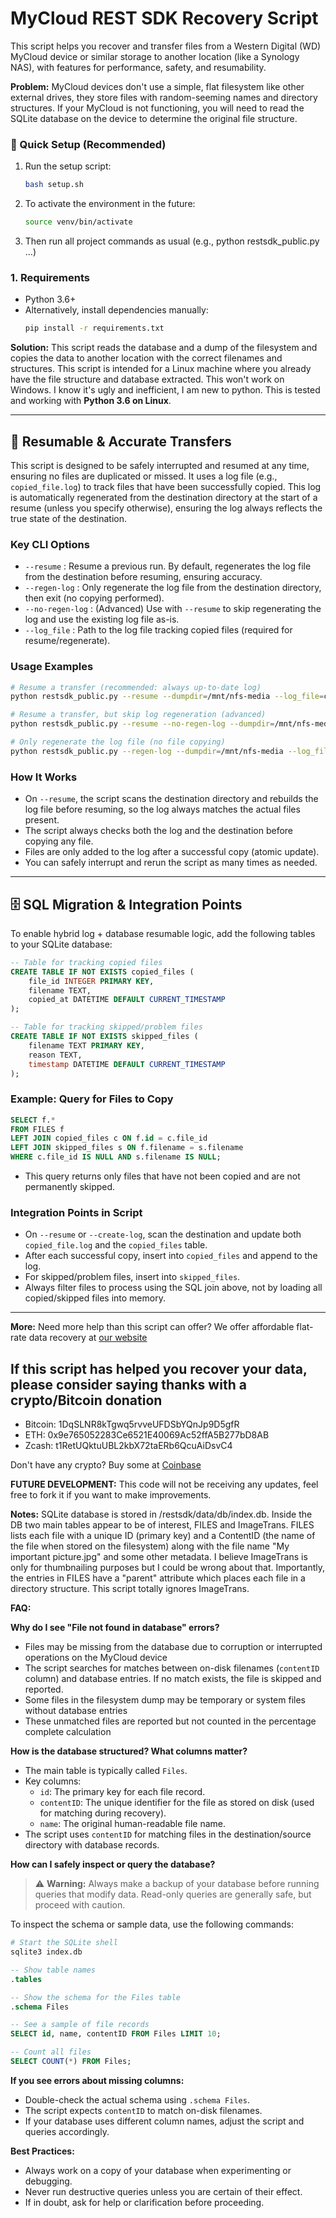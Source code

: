 # MyCloud REST SDK Recovery Script

This script helps you recover and transfer files from a Western Digital (WD) MyCloud device or similar storage to another location (like a Synology NAS), with features for performance, safety, and resumability.

**Problem:**
MyCloud devices don't use a simple, flat filesystem like other external drives, they store files with random-seeming names and directory structures. If your MyCloud is not functioning, you will need to read the SQLite database on the device to determine the original file structure.

### 🚀 Quick Setup (Recommended)
1. Run the setup script:
   ```sh
   bash setup.sh
   ```
2. To activate the environment in the future:
   ```sh
   source venv/bin/activate
   ```
3. Then run all project commands as usual (e.g., python restsdk_public.py ...)

### 1. Requirements
- Python 3.6+
- Alternatively, install dependencies manually:
  ```sh
  pip install -r requirements.txt
  ```

**Solution:**
This script reads the database and a dump of the filesystem and copies the data to another location with the correct filenames and structures. This script is intended for a Linux machine where you already have the file structure and database extracted. This won't work on Windows. I know it's ugly and inefficient, I am new to python. This is tested and working with **Python 3.6 on Linux**.

---

## 🚦 Resumable & Accurate Transfers

This script is designed to be safely interrupted and resumed at any time, ensuring no files are duplicated or missed. It uses a log file (e.g., `copied_file.log`) to track files that have been successfully copied. This log is automatically regenerated from the destination directory at the start of a resume (unless you specify otherwise), ensuring the log always reflects the true state of the destination.

### Key CLI Options
- `--resume` : Resume a previous run. By default, regenerates the log file from the destination before resuming, ensuring accuracy.
- `--regen-log` : Only regenerate the log file from the destination directory, then exit (no copying performed).
- `--no-regen-log` : (Advanced) Use with `--resume` to skip regenerating the log and use the existing log file as-is.
- `--log_file` : Path to the log file tracking copied files (required for resume/regenerate).

### Usage Examples
```sh
# Resume a transfer (recommended: always up-to-date log)
python restsdk_public.py --resume --dumpdir=/mnt/nfs-media --log_file=copied_file.log ...

# Resume a transfer, but skip log regeneration (advanced)
python restsdk_public.py --resume --no-regen-log --dumpdir=/mnt/nfs-media --log_file=copied_file.log ...

# Only regenerate the log file (no file copying)
python restsdk_public.py --regen-log --dumpdir=/mnt/nfs-media --log_file=copied_file.log
```

### How It Works
- On `--resume`, the script scans the destination directory and rebuilds the log file before resuming, so the log always matches the actual files present.
- The script always checks both the log and the destination before copying any file.
- Files are only added to the log after a successful copy (atomic update).
- You can safely interrupt and rerun the script as many times as needed.

---

## 🗄️ SQL Migration & Integration Points

To enable hybrid log + database resumable logic, add the following tables to your SQLite database:

```sql
-- Table for tracking copied files
CREATE TABLE IF NOT EXISTS copied_files (
    file_id INTEGER PRIMARY KEY,
    filename TEXT,
    copied_at DATETIME DEFAULT CURRENT_TIMESTAMP
);

-- Table for tracking skipped/problem files
CREATE TABLE IF NOT EXISTS skipped_files (
    filename TEXT PRIMARY KEY,
    reason TEXT,
    timestamp DATETIME DEFAULT CURRENT_TIMESTAMP
);
```

### Example: Query for Files to Copy

```sql
SELECT f.*
FROM FILES f
LEFT JOIN copied_files c ON f.id = c.file_id
LEFT JOIN skipped_files s ON f.filename = s.filename
WHERE c.file_id IS NULL AND s.filename IS NULL;
```
- This query returns only files that have not been copied and are not permanently skipped.

### Integration Points in Script
- On `--resume` or `--create-log`, scan the destination and update both `copied_file.log` and the `copied_files` table.
- After each successful copy, insert into `copied_files` and append to the log.
- For skipped/problem files, insert into `skipped_files`.
- Always filter files to process using the SQL join above, not by loading all copied/skipped files into memory.

---

**More:**
Need more help than this script can offer? We offer affordable flat-rate data recovery at [our website](https://springfielddatarecovery.com)

## If this script has helped you recover your data, please consider saying thanks with a crypto/Bitcoin donation

* Bitcoin: 1DqSLNR8kTgwq5rvveUFDSbYQnJp9D5gfR
* ETH: 0x9e765052283Ce6521E40069Ac52ffA5B277bD8AB
* Zcash: t1RetUQktuUBL2kbX72taERb6QcuAiDsvC4

Don't have any crypto? Buy some at [Coinbase](https://www.coinbase.com/join/calltheninja)

**FUTURE DEVELOPMENT:**
This code will not be receiving any updates, feel free to fork it if you want to make improvements.

**Notes:**
SQLite database is stored in /restsdk/data/db/index.db. Inside the DB two main tables appear to be of interest, FILES and ImageTrans. FILES lists each file with a unique ID (primary key) and a ContentID (the name of the file when stored on the filesystem) along with the file name "My important picture.jpg" and some other metadata. I believe ImageTrans is only for thumbnailing purposes but I could be wrong about that. Importantly, the entries in FILES have a "parent" attribute which places each file in a directory structure. This script totally ignores ImageTrans.

**FAQ:**

**Why do I see "File not found in database" errors?**
* Files may be missing from the database due to corruption or interrupted operations on the MyCloud device
* The script searches for matches between on-disk filenames (`contentID` column) and database entries. If no match exists, the file is skipped and reported.
* Some files in the filesystem dump may be temporary or system files without database entries
* These unmatched files are reported but not counted in the percentage complete calculation

**How is the database structured? What columns matter?**
* The main table is typically called `Files`.
* Key columns:
  - `id`: The primary key for each file record.
  - `contentID`: The unique identifier for the file as stored on disk (used for matching during recovery).
  - `name`: The original human-readable file name.
* The script uses `contentID` for matching files in the destination/source directory with database records.

**How can I safely inspect or query the database?**
> ⚠️ **Warning:** Always make a backup of your database before running queries that modify data. Read-only queries are generally safe, but proceed with caution.

To inspect the schema or sample data, use the following commands:

```sh
# Start the SQLite shell
sqlite3 index.db
```

```sql
-- Show table names
.tables

-- Show the schema for the Files table
.schema Files

-- See a sample of file records
SELECT id, name, contentID FROM Files LIMIT 10;

-- Count all files
SELECT COUNT(*) FROM Files;
```

**If you see errors about missing columns:**
- Double-check the actual schema using `.schema Files`.
- The script expects `contentID` to match on-disk filenames.
- If your database uses different column names, adjust the script and queries accordingly.

**Best Practices:**
- Always work on a copy of your database when experimenting or debugging.
- Never run destructive queries unless you are certain of their effect.
- If in doubt, ask for help or clarification before proceeding.
